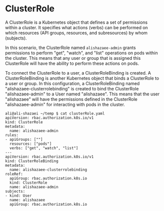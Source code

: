 # ClusterRole
A ClusterRole is a Kubernetes object that defines a set of permissions within a cluster. It specifies what actions (verbs) can be performed on which resources (API groups, resources, and subresources) by whom (subjects). 

In this scenario, the ClusterRole named `alishazaee-admin` grants permissions to perform "get", "watch", and "list" operations on pods within the cluster. This means that any user or group that is assigned this ClusterRole will have the ability to perform these actions on pods.

To connect the ClusterRole to a user, a ClusterRoleBinding is created. A ClusterRoleBinding is another Kubernetes object that binds a ClusterRole to a user or group. In this configuration, a ClusterRoleBinding named "alishazaee-clusterrolebinding" is created to bind the ClusterRole "alishazaee-admin" to a User named "alishazaee". This means that the user "alishazaee" will have the permissions defined in the ClusterRole "alishazaee-admin" for interacting with pods in the cluster.

```
ali@ali-shazaei ~/temp $ cat clusterRole.yaml 
apiVersion: rbac.authorization.k8s.io/v1
kind: ClusterRole
metadata:
  name: alishazaee-admin
rules:
- apiGroups: [""]
  resources: ["pods"]
  verbs: ["get", "watch", "list"]
---
apiVersion: rbac.authorization.k8s.io/v1
kind: ClusterRoleBinding
metadata:
  name: alishazaee-clusterrolebinding
roleRef:
  apiGroup: rbac.authorization.k8s.io
  kind: ClusterRole
  name: alishazaee-admin
subjects:
- kind: User
  name: alishazaee 
  apiGroup: rbac.authorization.k8s.io
```